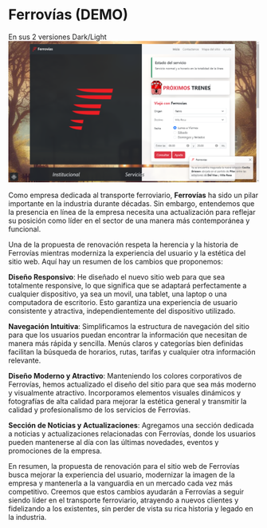 # Ferrovías (DEMO)

En sus 2 versiones Dark/Light
![Screenshot](resources/images/screenshot.png)

Como empresa dedicada al transporte ferroviario, **Ferrovías** ha sido un pilar importante en la industria durante décadas. Sin embargo, entendemos que la presencia en línea de la empresa necesita una actualización para reflejar su posición como líder en el sector de una manera más contemporánea y funcional.

Una de la propuesta de renovación respeta la herencia y la historia de Ferrovías mientras moderniza la experiencia del usuario y la estética del sitio web. Aquí hay un resumen de los cambios que proponemos:

**Diseño Responsivo**: He diseñado el nuevo sitio web para que sea totalmente responsive, lo que significa que se adaptará perfectamente a cualquier dispositivo, ya sea un movil, una tablet, una laptop o una computadora de escritorio. Esto garantiza una experiencia de usuario consistente y atractiva, independientemente del dispositivo utilizado.

**Navegación Intuitiva**: Simplificamos la estructura de navegación del sitio para que los usuarios puedan encontrar la información que necesitan de manera más rápida y sencilla. Menús claros y categorías bien definidas facilitan la búsqueda de horarios, rutas, tarifas y cualquier otra información relevante.

**Diseño Moderno y Atractivo**: Manteniendo los colores corporativos de Ferrovías, hemos actualizado el diseño del sitio para que sea más moderno y visualmente atractivo. Incorporamos elementos visuales dinámicos y fotografías de alta calidad para mejorar la estética general y transmitir la calidad y profesionalismo de los servicios de Ferrovías.

**Sección de Noticias y Actualizaciones**: Agregamos una sección dedicada a noticias y actualizaciones relacionadas con Ferrovías, donde los usuarios pueden mantenerse al día con las últimas novedades, eventos y promociones de la empresa.

En resumen, la propuesta de renovación para el sitio web de Ferrovías busca mejorar la experiencia del usuario, modernizar la imagen de la empresa y mantenerla a la vanguardia en un mercado cada vez más competitivo. Creemos que estos cambios ayudarán a Ferrovías a seguir siendo líder en el transporte ferroviario, atrayendo a nuevos clientes y fidelizando a los existentes, sin perder de vista su rica historia y legado en la industria.